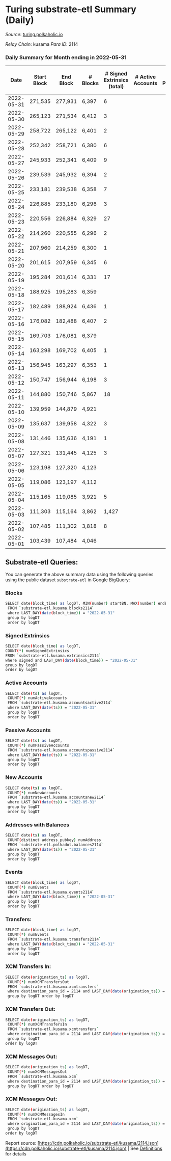 # Turing substrate-etl Summary (Daily)

_Source_: [turing.polkaholic.io](https://turing.polkaholic.io)

*Relay Chain*: kusama
*Para ID*: 2114



### Daily Summary for Month ending in 2022-05-31


| Date | Start Block | End Block | # Blocks | # Signed Extrinsics (total) | # Active Accounts | # Passive | # New | # Addresses with Balances | # Events | # Transfers | # XCM Transfers In | # XCM Transfers Out | # XCM In | # XCM Out | Issues | 
| ---- | ----------- | --------- | -------- | --------------------------- | ----------------- | --------- | ----- | ------------------------- | -------- | ----------- | ------------------ | ------------------- | -------- | --------- | ------ |
| 2022-05-31 | 271,535 | 277,931 | 6,397 | 6 |  |  |  | 1,435 | 13,252 | 1  |   |   |  |  |  |
| 2022-05-30 | 265,123 | 271,534 | 6,412 | 3 |  |  |  | 1,435 | 13,229 |   |   |   |  |  |  |
| 2022-05-29 | 258,722 | 265,122 | 6,401 | 2 |  |  |  | 1,435 | 13,242 |   |   |   |  |  |  |
| 2022-05-28 | 252,342 | 258,721 | 6,380 | 6 |  |  |  | 1,435 | 13,165 |   |   |   |  |  |  |
| 2022-05-27 | 245,933 | 252,341 | 6,409 | 9 |  |  |  | 1,435 | 13,210 |   |   |   |  |  |  |
| 2022-05-26 | 239,539 | 245,932 | 6,394 | 2 |  |  |  | 1,435 | 13,144 | 1  |   |   |  |  |  |
| 2022-05-25 | 233,181 | 239,538 | 6,358 | 7 |  |  |  | 1,434 | 13,030 |   |   |   |  |  |  |
| 2022-05-24 | 226,885 | 233,180 | 6,296 | 3 |  |  |  | 1,434 | 12,888 |   |   |   | 1 |  |  |
| 2022-05-23 | 220,556 | 226,884 | 6,329 | 27 |  |  |  | 1,434 | 12,993 | 7  |   |   |  |  |  |
| 2022-05-22 | 214,260 | 220,555 | 6,296 | 2 |  |  |  | 1,434 | 12,836 |   |   |   |  |  |  |
| 2022-05-21 | 207,960 | 214,259 | 6,300 | 1 |  |  |  | 1,434 | 12,814 |   |   |   |  |  |  |
| 2022-05-20 | 201,615 | 207,959 | 6,345 | 6 |  |  |  | 1,434 | 12,910 | 1  |   |   |  |  |  |
| 2022-05-19 | 195,284 | 201,614 | 6,331 | 17 |  |  |  | 1,434 | 12,888 | 4  |   |   |  |  |  |
| 2022-05-18 | 188,925 | 195,283 | 6,359 |  |  |  |  | 1,433 | 12,851 |   |   |   |  |  |  |
| 2022-05-17 | 182,489 | 188,924 | 6,436 | 1 |  |  |  | 1,433 | 13,022 |   |   |   |  |  |  |
| 2022-05-16 | 176,082 | 182,488 | 6,407 | 2 |  |  |  | 1,433 | 12,968 |   |   |   |  |  |  |
| 2022-05-15 | 169,703 | 176,081 | 6,379 |  |  |  |  | 1,433 | 12,891 |   |   |   |  |  |  |
| 2022-05-14 | 163,298 | 169,702 | 6,405 | 1 |  |  |  | 1,433 | 12,960 |   |   |   |  |  |  |
| 2022-05-13 | 156,945 | 163,297 | 6,353 | 1 |  |  |  | 1,433 | 12,843 |   |   |   |  |  |  |
| 2022-05-12 | 150,747 | 156,944 | 6,198 | 3 |  |  |  | 1,433 | 12,556 |   |   |   |  |  |  |
| 2022-05-11 | 144,880 | 150,746 | 5,867 | 18 |  |  |  | 1,433 | 11,853 | 6  |   |   |  |  |  |
| 2022-05-10 | 139,959 | 144,879 | 4,921 |  |  |  |  | 1,431 | 9,848 |   |   |   |  |  |  |
| 2022-05-09 | 135,637 | 139,958 | 4,322 | 3 |  |  |  | 1,431 | 8,663 | 2  |   |   |  |  |  |
| 2022-05-08 | 131,446 | 135,636 | 4,191 | 1 |  |  |  | 1,431 | 8,388 |   |   |   |  |  |  |
| 2022-05-07 | 127,321 | 131,445 | 4,125 | 3 |  |  |  | 1,431 | 8,271 | 1  |   |   |  |  |  |
| 2022-05-06 | 123,198 | 127,320 | 4,123 |  |  |  |  | 1,430 | 8,248 |   |   |   |  |  |  |
| 2022-05-05 | 119,086 | 123,197 | 4,112 |  |  |  |  | 1,430 | 8,229 |   |   |   |  |  |  |
| 2022-05-04 | 115,165 | 119,085 | 3,921 | 5 |  |  |  | 1,430 | 7,872 | 2  |   |   |  |  |  |
| 2022-05-03 | 111,303 | 115,164 | 3,862 | 1,427 |  |  |  | 1,429 | 24,716 | 1,413  |   |   |  |  |  |
| 2022-05-02 | 107,485 | 111,302 | 3,818 | 8 |  |  |  | 27 | 7,690 | 7  |   |   |  |  |  |
| 2022-05-01 | 103,439 | 107,484 | 4,046 |  |  |  |  | 23 | 8,108 |   |   |   |  |  |  |

## Substrate-etl Queries:
You can generate the above summary data using the following queries using the public dataset `substrate-etl` in Google BigQuery:

### Blocks
```bash
SELECT date(block_time) as logDT, MIN(number) startBN, MAX(number) endBN, COUNT(*) numBlocks 
 FROM `substrate-etl.kusama.blocks2114`  
 where LAST_DAY(date(block_time)) = "2022-05-31" 
 group by logDT 
 order by logDT
```

### Signed Extrinsics
```bash
SELECT date(block_time) as logDT, 
COUNT(*) numSignedExtrinsics 
FROM `substrate-etl.kusama.extrinsics2114`  
where signed and LAST_DAY(date(block_time)) = "2022-05-31" 
group by logDT 
order by logDT
```

### Active Accounts
```bash
SELECT date(ts) as logDT, 
 COUNT(*) numActiveAccounts 
 FROM `substrate-etl.kusama.accountsactive2114` 
 where LAST_DAY(date(ts)) = "2022-05-31" 
 group by logDT 
 order by logDT
```

### Passive Accounts
```bash
SELECT date(ts) as logDT, 
 COUNT(*) numPassiveAccounts 
 FROM `substrate-etl.kusama.accountspassive2114` 
 where LAST_DAY(date(ts)) = "2022-05-31" 
 group by logDT 
 order by logDT
```

### New Accounts
```bash
SELECT date(ts) as logDT, 
 COUNT(*) numNewAccounts 
 FROM `substrate-etl.kusama.accountsnew2114` 
 where LAST_DAY(date(ts)) = "2022-05-31" 
 group by logDT
 order by logDT
```

### Addresses with Balances
```bash
SELECT date(ts) as logDT,
 COUNT(distinct address_pubkey) numAddress 
 FROM `substrate-etl.polkadot.balances2114` 
 where LAST_DAY(date(ts)) = "2022-05-31" 
 group by logDT 
 order by logDT
```

### Events
```bash
SELECT date(block_time) as logDT, 
 COUNT(*) numEvents 
 FROM `substrate-etl.kusama.events2114` 
 where LAST_DAY(date(block_time)) = "2022-05-31" 
 group by logDT 
 order by logDT
```

### Transfers:
```bash
SELECT date(block_time) as logDT, 
 COUNT(*) numEvents 
 FROM `substrate-etl.kusama.transfers2114` 
 where LAST_DAY(date(block_time)) = "2022-05-31" 
 group by logDT 
 order by logDT
```

### XCM Transfers In:
```bash
SELECT date(origination_ts) as logDT, 
 COUNT(*) numXCMTransfersOut 
 FROM `substrate-etl.kusama.xcmtransfers` 
 where destination_para_id = 2114 and LAST_DAY(date(origination_ts)) = "2022-05-31" 
 group by logDT order by logDT
```

### XCM Transfers Out:
```bash
SELECT date(origination_ts) as logDT, 
 COUNT(*) numXCMTransfersIn 
 FROM `substrate-etl.kusama.xcmtransfers` 
 where origination_para_id = 2114 and LAST_DAY(date(origination_ts)) = "2022-05-31" 
 group by logDT 
order by logDT
```

### XCM Messages Out:
```bash
SELECT date(origination_ts) as logDT, 
 COUNT(*) numXCMMessagesOut 
 FROM `substrate-etl.kusama.xcm` 
 where destination_para_id = 2114 and LAST_DAY(date(origination_ts)) = "2022-05-31" 
 group by logDT order by logDT
```

### XCM Messages Out:
```bash
SELECT date(origination_ts) as logDT, 
 COUNT(*) numXCMMessagesIn 
 FROM `substrate-etl.kusama.xcm` 
 where origination_para_id = 2114 and LAST_DAY(date(origination_ts)) = "2022-05-31" 
 group by logDT 
order by logDT
```


Report source: [https://cdn.polkaholic.io/substrate-etl/kusama/2114.json](https://cdn.polkaholic.io/substrate-etl/kusama/2114.json) | See [Definitions](/DEFINITIONS.md) for details

